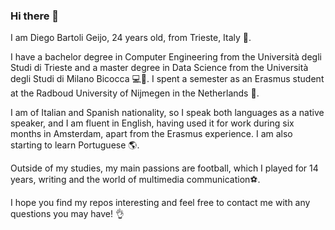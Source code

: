 ### Hi there 👋

I am Diego Bartoli Geijo, 24 years old, from Trieste, Italy 🏡.

I have a bachelor degree in Computer Engineering from the Università degli Studi di Trieste and a master degree in Data Science from the Università degli Studi di Milano Bicocca 💻🧮.
I spent a semester as an Erasmus student at the Radboud University of Nijmegen in the Netherlands 📝. 

I am of Italian and Spanish nationality, so I speak both languages as a native speaker, and I am fluent in English, having used it for work during six months in Amsterdam, apart from the Erasmus experience.
I am also starting to learn Portuguese 🌎. 

Outside of my studies, my main passions are football, which I played for 14 years, writing and the world of multimedia communication⚽. 

I hope you find my repos interesting and feel free to contact me with any questions you may have! 👌
